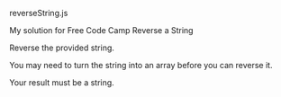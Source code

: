 reverseString.js

My solution for Free Code Camp Reverse a String

Reverse the provided string.

You may need to turn the string into an array before you can reverse it.

Your result must be a string.
